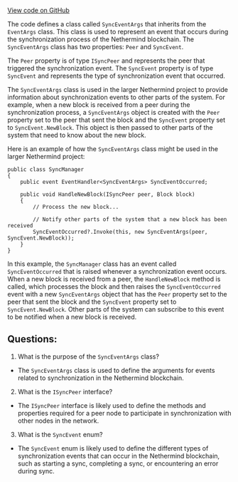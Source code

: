 [View code on GitHub](https://github.com/nethermindeth/nethermind/Nethermind.Synchronization/SyncEventArgs.cs)

The code defines a class called `SyncEventArgs` that inherits from the `EventArgs` class. This class is used to represent an event that occurs during the synchronization process of the Nethermind blockchain. The `SyncEventArgs` class has two properties: `Peer` and `SyncEvent`. 

The `Peer` property is of type `ISyncPeer` and represents the peer that triggered the synchronization event. The `SyncEvent` property is of type `SyncEvent` and represents the type of synchronization event that occurred. 

The `SyncEventArgs` class is used in the larger Nethermind project to provide information about synchronization events to other parts of the system. For example, when a new block is received from a peer during the synchronization process, a `SyncEventArgs` object is created with the `Peer` property set to the peer that sent the block and the `SyncEvent` property set to `SyncEvent.NewBlock`. This object is then passed to other parts of the system that need to know about the new block.

Here is an example of how the `SyncEventArgs` class might be used in the larger Nethermind project:

```
public class SyncManager
{
    public event EventHandler<SyncEventArgs> SyncEventOccurred;

    public void HandleNewBlock(ISyncPeer peer, Block block)
    {
        // Process the new block...

        // Notify other parts of the system that a new block has been received
        SyncEventOccurred?.Invoke(this, new SyncEventArgs(peer, SyncEvent.NewBlock));
    }
}
```

In this example, the `SyncManager` class has an event called `SyncEventOccurred` that is raised whenever a synchronization event occurs. When a new block is received from a peer, the `HandleNewBlock` method is called, which processes the block and then raises the `SyncEventOccurred` event with a new `SyncEventArgs` object that has the `Peer` property set to the peer that sent the block and the `SyncEvent` property set to `SyncEvent.NewBlock`. Other parts of the system can subscribe to this event to be notified when a new block is received.
## Questions: 
 1. What is the purpose of the `SyncEventArgs` class?
- The `SyncEventArgs` class is used to define the arguments for events related to synchronization in the Nethermind blockchain.

2. What is the `ISyncPeer` interface?
- The `ISyncPeer` interface is likely used to define the methods and properties required for a peer node to participate in synchronization with other nodes in the network.

3. What is the `SyncEvent` enum?
- The `SyncEvent` enum is likely used to define the different types of synchronization events that can occur in the Nethermind blockchain, such as starting a sync, completing a sync, or encountering an error during sync.